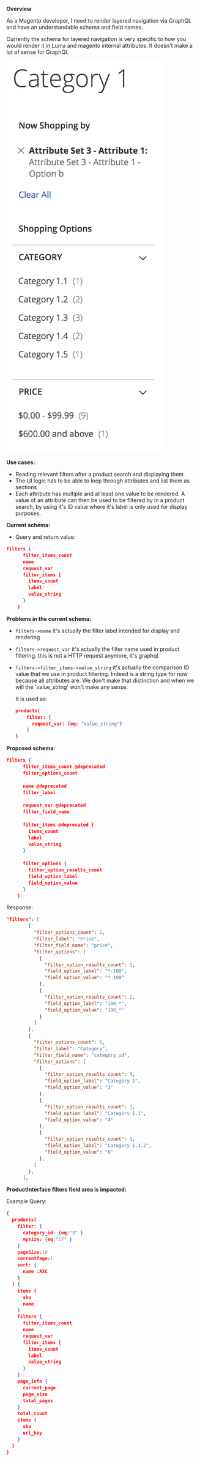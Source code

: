**Overview**

As a Magento developer, I need to render layered navigation via GraphQL and have an understandable schema and field names.

Currently the schema for layered navigation is very specific to how you would render it in Luma and magento internal attributes. It doesn't make a lot of sense for GraphQl.

![Layered Navigation](layered-navigation-filter-names-change/layered_navigation.png)

**Use cases:**
- Reading relevant filters after a product search and displaying them
- The UI logic has to be able to loop through attributes and list them as sections
- Each attribute has multiple and at least one value to be rendered. A value of an attribute can then be used to be filtered by in a product search, by using it's ID value where it's label is only used for display purposes.

**Current schema:**

- Query and return value:
```json
filters {
      filter_items_count
      name
      request_var
      filter_items {
        items_count
        label
        value_string
      }
    }
```

**Problems in the current schema:**

- `filters->name` it's actually the filter label intended for display and rendering 
- `filters->request_var` it's actually the filter name used in product filtering. this is not a HTTP request anymore, it's graphql.
- `filters->filter_items->value_string` it's actually the comparison ID value that we use in product filtering. Indeed is a string type for now because all attributes are. We don't make that distinction and when we will the 'value_string' won't make any sense.

    It is used as:
    ```json
    products(
        filter: {
          request_var: {eq: "value_string"}
        }
    }
    ```

**Proposed schema:**
```json
filters {
      filter_items_count @deprecated
      filter_options_count
      
      name @deprecated
      filter_label
      
      request_var @deprecated
      filter_field_name
      
      filter_items @deprecated {
        items_count
        label
        value_string
      }
      
      filter_options {
        filter_option_results_count
        field_option_label
        field_option_value
      }
    }
```

Response: 

```json
"filters": [
        {
          "filter_options_count": 2,
          "filter_label": "Price",
          "filter_field_name": "price",
          "filter_options": [
            {
              "filter_option_results_count": 3,
              "field_option_label": "*-100",
              "field_option_value": "*_100"
            },
            {
              "filter_option_results_count": 2,
              "field_option_label": "100-*",
              "field_option_value": "100_*"
            }
          ]
        },
        {
          "filter_options_count": 6,
          "filter_label": "Category",
          "filter_field_name": "category_id",
          "filter_options": [
            {
              "filter_option_results_count": 5,
              "field_option_label": "Category 1",
              "field_option_value": "3"
            },
            {
              "filter_option_results_count": 1,
              "field_option_label": "Category 1.1",
              "field_option_value": "4"
            },
            {
              "filter_option_results_count": 1,
              "field_option_label": "Category 1.1.2",
              "field_option_value": "6"
            },
          ]
        },
      ],
```

**ProductInterface filters field area is impacted:** 

Example Query:
```json
{
  products(
    filter: {
      category_id: {eq:"3" }
      mysize: {eq:"17" }
    }
  	pageSize:10
    currentPage:1
    sort: {
      name :ASC
    }
  ) {
    items {
      sku
      name
    }
    filters {
      filter_items_count
      name
      request_var
      filter_items {
        items_count
        label
        value_string
      }
    }
    page_info {
      current_page
      page_size
      total_pages
    }
    total_count
    items {
      sku
      url_key
    }
  }
}

```
